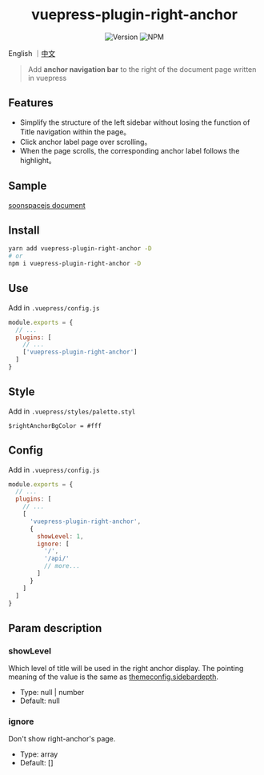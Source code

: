 <h1 align="center">vuepress-plugin-right-anchor</h1>
<div align="center">

![Version](https://img.shields.io/github/package-json/v/xuekai-china/vuepress-plugin-right-anchor?style=flat-square)
![NPM](https://img.shields.io/npm/l/vuepress-plugin-right-anchor?style=flat-square)

</div>

English ｜[中文](./zh-README.md)

> Add **anchor navigation bar** to the right of the document page written in vuepress

## Features
  - Simplify the structure of the left sidebar without losing the function of Title navigation within the page。
  - Click anchor label page over scrolling。
  - When the page scrolls, the corresponding anchor label follows the highlight。

## Sample
  [soonspacejs document](http://www.xwbuilders.com:9018/soonspacejs/Docs/api/sbm.html)

## Install
```bash
yarn add vuepress-plugin-right-anchor -D
# or
npm i vuepress-plugin-right-anchor -D
```

## Use
Add in `.vuepress/config.js`
```js
module.exports = {
  // ...
  plugins: [
    // ...
    ['vuepress-plugin-right-anchor']
  ]
}
```

## Style
Add in `.vuepress/styles/palette.styl`

```stylus
$rightAnchorBgColor = #fff
```

## Config
Add in `.vuepress/config.js`
```js
module.exports = {
  // ...
  plugins: [
    // ...
    [
      'vuepress-plugin-right-anchor',
      {
        showLevel: 1,
        ignore: [
          '/',
          '/api/'
          // more...
        ]
      }
    ]
  ]
}
```

## Param description

### showLevel

  Which level of title will be used in the right anchor display.
  The pointing meaning of the value is the same as [themeconfig.sidebardepth](https://vuepress.vuejs.org/zh/theme/default-theme-config.html#%E4%BE%A7%E8%BE%B9%E6%A0%8F).

  - Type: null | number
  - Default: null

### ignore

  Don't show right-anchor's page.

  - Type: array
  - Default: []
